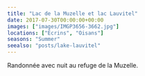 ```yaml
---
title: "Lac de la Muzelle et lac Lauvitel"
date: 2017-07-30T00:00:00+00:00
images: ["images/IMGP3656-3662.jpg"]
locations: ["Écrins", "Oisans"]
seasons: "Summer"
seealso: "posts/lake-lauvitel"
---
```


Randonnée avec nuit au refuge de la Muzelle.
